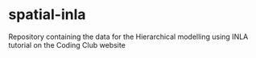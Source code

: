 # spatial-inla
Repository containing the data for the Hierarchical modelling using INLA tutorial on the Coding Club website
